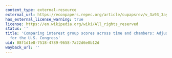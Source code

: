 ```yaml
---
content_type: external-resource
external_url: https://econpapers.repec.org/article/cupapsrev/v_3a93_3ay_3a1999_3ai_3a01_3ap_3a33-50_5f21.htm
has_external_license_warning: true
license: https://en.wikipedia.org/wiki/All_rights_reserved
status: ''
title: 'Comparing interest group scores across time and chambers: Adjusted ADA scores
  for the U.S. Congress'
uid: 08f1d1e8-7518-4789-9658-7a22d6e0b12d
wayback_url: ''
---
```

